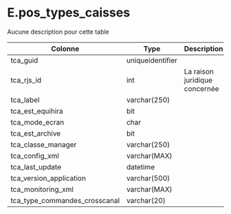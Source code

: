 # E.pos_types_caisses

Aucune description pour cette table

Colonne|Type|Description
---|---|---
tca_guid|uniqueidentifier|
tca_rjs_id|int|La raison juridique concernée 
tca_label|varchar(250)|
tca_est_equihira|bit|
tca_mode_ecran|char|
tca_est_archive|bit|
tca_classe_manager|varchar(250)|
tca_config_xml|varchar(MAX)|
tca_last_update|datetime|
tca_version_application|varchar(500)|
tca_monitoring_xml|varchar(MAX)|
tca_type_commandes_crosscanal|varchar(20)|

